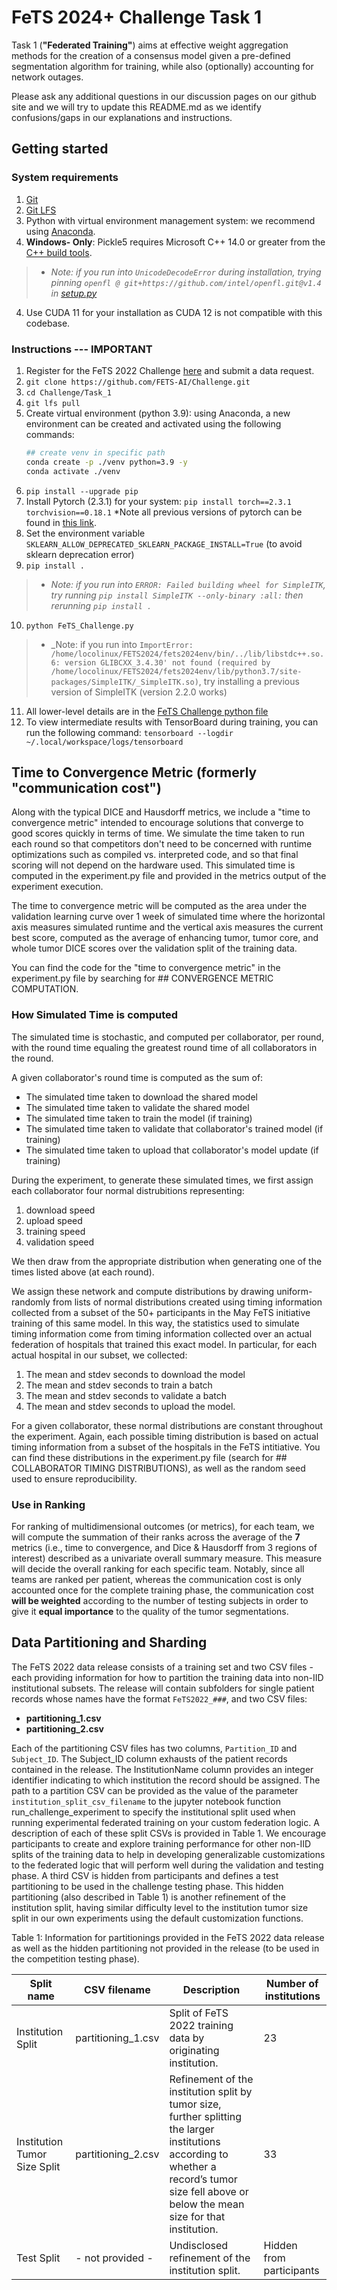 # FeTS 2024+ Challenge Task 1
Task 1 (**"Federated Training"**) aims at effective weight aggregation methods for the creation of a consensus model given a pre-defined segmentation algorithm for training, while also (optionally) accounting for network outages.

Please ask any additional questions in our discussion pages on our github site and we will try to update this README.md as we identify confusions/gaps in our explanations and instructions.

## Getting started

### System requirements

1. [Git](https://git-scm.com/downloads)
2. [Git LFS](https://github.com/git-lfs/git-lfs#downloading)
2. Python with virtual environment management system: we recommend using [Anaconda](https://www.anaconda.com/products/individual).
3. **Windows- Only**: Pickle5 requires Microsoft C++ 14.0 or greater from the [C++ build tools](https://visualstudio.microsoft.com/visual-cpp-build-tools/).
> * _Note: if you run into ```UnicodeDecodeError``` during installation, trying pinning ```openfl @ git+https://github.com/intel/openfl.git@v1.4``` in [setup.py](https://github.com/FeTS-AI/Challenge/blob/main/Task_1/setup.py#L31)_
4. Use CUDA 11 for your installation as CUDA 12 is not compatible with this codebase.

### Instructions --- IMPORTANT

1. Register for the FeTS 2022 Challenge [here](https://www.synapse.org/#!Synapse:syn28546456/wiki/617093) and submit a data request.
2. ```git clone https://github.com/FETS-AI/Challenge.git```
3. ```cd Challenge/Task_1```
4. ```git lfs pull```
5. Create virtual environment (python 3.9): using Anaconda, a new environment can be created and activated using the following commands: 
    ```sh
    ## create venv in specific path
    conda create -p ./venv python=3.9 -y
    conda activate ./venv
    ```
6. ```pip install --upgrade pip```
7. Install Pytorch (2.3.1) for your system:
   ```pip install torch==2.3.1 torchvision==0.18.1```
*Note all previous versions of pytorch can be found in [this link](https://pytorch.org/get-started/previous-versions/#v231).
8. Set the environment variable `SKLEARN_ALLOW_DEPRECATED_SKLEARN_PACKAGE_INSTALL=True` (to avoid sklearn deprecation error)
9. ```pip install .``` 
> * _Note: if you run into ```ERROR: Failed building wheel for SimpleITK```, try running ```pip install SimpleITK --only-binary :all:``` then rerunning ```pip install .```_
10. ```python FeTS_Challenge.py```
> * _Note: if you run into ```ImportError: /home/locolinux/FETS2024/fets2024env/bin/../lib/libstdc++.so.6: version GLIBCXX_3.4.30' not found (required by /home/locolinux/FETS2024/fets2024env/lib/python3.7/site-packages/SimpleITK/_SimpleITK.so)```, try installing a previous version of SimpleITK (version 2.2.0 works)
11. All lower-level details are in the [FeTS Challenge python file](./FeTS_Challenge.py)
12. To view intermediate results with TensorBoard during training, you can run the following command: ```tensorboard --logdir ~/.local/workspace/logs/tensorboard```

## Time to Convergence Metric (formerly "communication cost")
Along with the typical DICE and Hausdorff metrics, we include a "time to convergence metric" intended to encourage solutions that converge to good scores quickly in terms of time. We simulate the time taken to run each round so that competitors don't need to be concerned with runtime optimizations such as compiled vs. interpreted code, and so that final scoring will not depend on the hardware used. This simulated time is computed in the experiment.py file and provided in the metrics output of the experiment execution.

The time to convergence metric will be computed as the area under the validation learning curve over 1 week of simulated time where the horizontal axis measures simulated runtime and the vertical axis measures the current best score, computed as the average of enhancing tumor, tumor core, and whole tumor DICE scores over the validation split of the training data.

You can find the code for the "time to convergence metric" in the experiment.py file by searching for ## CONVERGENCE METRIC COMPUTATION.

### How Simulated Time is computed
The simulated time is stochastic, and computed per collaborator, per round, with the round time equaling the greatest round time of all collaborators in the round.
 
A given collaborator's round time is computed as the sum of:
- The simulated time taken to download the shared model
- The simulated time taken to validate the shared model
- The simulated time taken to train the model (if training)
- The simulated time taken to validate that collaborator's trained model (if training)
- The simulated time taken to upload that collaborator's model update (if training)
 
During the experiment, to generate these simulated times, we first assign each collaborator four normal distrubitions representing:
1. download speed
2. upload speed
3. training speed
4. validation speed

We then draw from the appropriate distribution when generating one of the times listed above (at each round).

We assign these network and compute distributions by drawing uniform-randomly from lists of normal distributions created using timing information collected from a subset of the 50+ participants in the May FeTS initiative training of this same model. In this way, the statistics used to simulate timing information come from timing information collected over an actual federation of hospitals that trained this exact model. In particular, for each actual hospital in our subset, we collected:
1. The mean and stdev seconds to download the model
2. The mean and stdev seconds to train a batch
3. The mean and stdev seconds to validate a batch
4. The mean and stdev seconds to upload the model.

For a given collaborator, these normal distributions are constant throughout the experiment. Again, each possible timing distribution is based on actual timing information from a subset of the hospitals in the FeTS intitiative. You can find these distributions in the experiment.py file (search for ## COLLABORATOR TIMING DISTRIBUTIONS), as well as the random seed used to ensure reproducibility.

### Use in Ranking

For ranking of multidimensional outcomes (or metrics), for each team, we will compute the summation of their ranks across the average of the **7** metrics (i.e., time to convergence, and Dice & Hausdorff from 3 regions of interest) described as a univariate overall summary measure. This measure will decide the overall ranking for each specific team. Notably, since all teams are ranked per patient, whereas the communication cost is only accounted once for the complete training phase, the communication cost **will be weighted** according to the number of testing subjects in order to give it **equal importance** to the quality of the tumor segmentations.


## Data Partitioning and Sharding
The FeTS 2022 data release consists of a training set and two CSV files - each providing information for how to partition the training data into non-IID institutional subsets. The release will contain subfolders for single patient records whose names have the format `FeTS2022_###`, and two CSV files: 
- **partitioning_1.csv**
- **partitioning_2.csv**

Each of the partitioning CSV files has two columns, `Partition_ID` and `Subject_ID`. The Subject_ID column exhausts of the patient records contained in the release. The InstitutionName column provides an integer identifier indicating to which institution the record should be assigned. The path to a partition CSV can be provided as the value of the parameter ```institution_split_csv_filename``` to the jupyter notebook function run_challenge_experiment to specify the institutional split used when running experimental federated training on your custom federation logic. A description of each of these split CSVs is provided in Table 1. We encourage participants to create and explore training performance for other non-IID splits of the training data to help in developing generalizable customizations to the federated logic that will perform well during the validation and testing phase. A third CSV is hidden from participants and defines a test partitioning to be used in the challenge testing phase. This hidden partitioning (also described in Table 1) is another refinement of the institution split, having similar difficulty level to the institution tumor size split in our own experiments using the default customization functions.

Table 1: Information for partitionings provided in the FeTS 2022 data release as well as the hidden partitioning not provided in the release (to be used in the competition testing phase).

|     Split name                      |     CSV filename                         |     Description                                                                                                                                                                                       |     Number of institutions      |
|-------------------------------------|------------------------------------------|-------------------------------------------------------------------------------------------------------------------------------------------------------------------------------------------------------|---------------------------------|
|     Institution Split               |     partitioning_1.csv                |     Split of FeTS 2022 training data by originating institution.                                                                                                                                    |     23                          |
|     Institution Tumor Size Split    |     partitioning_2.csv      |     Refinement of the institution split by tumor size, further   splitting the larger institutions according to whether a record’s tumor size   fell above or below the mean size for that institution.    |     33                          |
|     Test Split                      |          - not provided -       |     Undisclosed refinement of the institution split.                                                                                                                                                  |     Hidden from participants    |




